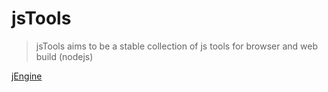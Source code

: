 
jsTools
=======

> jsTools aims to be a stable collection of js tools for browser and web build (nodejs)

[jEngine](jengine/)
